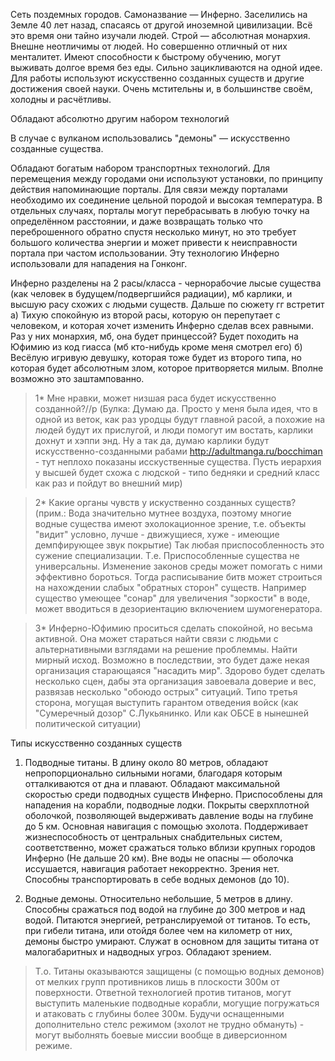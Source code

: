 Сеть поздемных городов. 
Самоназвание — Инферно. 
Заселились на Земле 40 лет назад, спасаясь от другой иноземной цивилизации. Всё это время они тайно изучали людей.
Строй — абсолютная монархия.
Внешне неотличимы от людей. Но совершенно отличный от них менталитет. 
Имеют способности к быстрому обучению, могут выживать долгое время без еды. 
Сильно зацикливаются на одной идее. 
Для работы используют искусственно созданных существ и другие достижения своей науки. 
Очень мстительны и, в большинстве своём, холодны и расчётливы. 

Обладают абсолютно другим набором технологий

В случае с вулканом использовались "демоны" — искусственно созданные существа.

Обладают богатым набором транспортных технологий. Для перемещения между городами они используют установки, по принципу действия напоминающие порталы. Для связи между порталами необходимо их соединение цельной породой и высокая температура. В отдельных случаях, порталы могут перебрасывать в любую точку на определённом расстоянии, и даже возвращать только что переброшенного обратно спустя несколько минут, но это требует большого количества энергии и может привести к неисправности портала при частом использовании. Эту технологию Инферно использовали для нападения на Гонконг.

Инферно разделены на 2 расы/класса - чернорабочие лысые существа (как человек в будущем/подвергшийся радиации), мб карлики, и высшую расу схожих с людьми существ. Дальше по сюжету гг встретит а) Тихую спокойную из второй расы, которую он перепутает с человеком, и которая хочет изменить Инферно сделав всех равными. Раз у них монархия, мб, она будет принцессой? Будет походить на Юфимию из код гиасса (мб кто-нибудь кроме меня смотрел его) б) Весёлую игривую девушку, которая тоже будет из второго типа, но которая будет абсолютным злом, которое притворяется милым. 
Вполне возможно это заштампованно. 
>1* Мне нравки, может низшая раса будет искусственно созданной?//p
(Булка: Думаю да. Просто у меня была идея, что в одной из веток, как раз уродцы будут главной расой, а похожие на людей будут их прислугой, и люди помогут им востать, карлики дохнут и хэппи энд. Ну а так да, думаю карлики будут искусственно-созданными рабами http://adultmanga.ru/bocchiman - тут неплохо показаны исскуственные существа. Пусть иерархия у высшей будет схожа с людской - типо бедняки и средний класс как раз и пойдут во внешний мир)

>2* Какие органы чувств у искуственно созданных существ? (прим.: Вода значительно мутнее воздуха, поэтому многие водные существа имеют эхолокационное зрение, т.е. объекты "видит" условно, лучше - движущиеся, хуже - имеющие демпфирующее звук покрытие) Так любая приспособленность это сужение специализации. Т.е. Приспособленные существа не универсальны. Изменение законов среды может помогать с ними эффективно бороться. Тогда расписывание битв может строиться на нахождении слабых "обратных сторон" существ. Например существо умеющее "сонар" для увеличения "зоркости" в воде, может вводиться в дезориентацию включением шумогенератора.

>3* Инферно-Юфимию проситься сделать спокойной, но весьма активной. Она может стараться найти связи с людьми с альтернативными взглядами на решение проблеммы. Найти мирный исход. Возможно в последствии, это будет даже некая организация старающаяся "насадить мир". Здорово будет сделать несколько сцен, дабы эта организация завоевала доверие и вес, развязав несколько "обоюдо острых" ситуаций. Типо третья сторона, могущая выступить гарантом отведения войск (как "Сумеречный дозор" С.Лукьянинко. Или как ОБСЕ в нынешней политической ситуации)

Типы искусственно созданных существ
1. Подводные титаны. В длину около 80 метров, обладают непропорционально сильными ногами, благодаря которым отталкиваются от дна и плавают. Обладают максимальной скоростью среди подводных существ Инферно. Приспособлены для нападения на корабли, подводные лодки. Покрыты сверхплотной оболочкой, позволяющей выдерживать давление воды на глубине до 5 км. Основная навигация с помощью эхолота. Поддерживает жизнеспособность от центральных снабдительных систем, соответственно, может сражаться только вблизи крупных городов Инферно (Не дальше 20 км). Вне воды не опасны — оболочка иссушается, навигация работает некорректно. Зрения нет. Способны транспортировать в себе водных демонов (до 10). 

2. Водные демоны. Относительно небольшие, 5 метров в длину. Способны сражаться под водой на глубине до 300 метров и над водой. Питаются энергией, ретранслируемой от титанов. То есть, при гибели титана, или отойдя более чем на километр от них, демоны быстро умирают. Служат в основном для защиты титана от малогабаритных и надводных угроз. Обладают зрением. 

>Т.о. Титаны оказываются защищены (с помощью водных демонов) от мелких групп противников лишь в плоскости 300м от поверхности. Ответной технологией против титанов, могут выступить маленькие подводные корабли, могущие погружаться и атаковать с глубины более 300м. Будучи оснащенными дополнительно стелс режимом (эхолот не трудно обмануть) - могут выболнять боевые миссии вообще в диверсионном режиме. 
